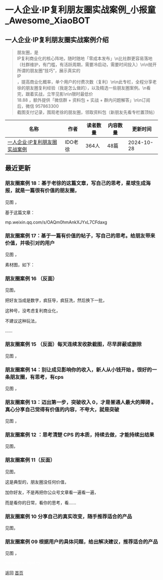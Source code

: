 # 一人企业·IP复利朋友圈实战案例_小报童_Awesome_XiaoBOT

## 一人企业·IP复利朋友圈实战案例介绍
> 朋友圈，是  
IP复利商业化的核心阵地，随时随地「零成本发布」\n比社群更容易落地（社群维护，有门槛，有活跃周期，需要冷启动，需要时间投入）\n\n抛开所谓的朋友圈“技巧”，展示真实的  
IP  
，提高商业化概率，单个用户的付费次数（复利）\n\n此专栏，全程分享老徐的朋友圈复利经验（我是怎么做的），以及精选一些朋友圈案例。\n看完，跟着实战，立竿见影\n\n限时最低价  
18.88 ，额外提供「微信群 + 资料包 + 实战 + 群内问题解答」\n\n订阅后，微信 957863300  
截图支付记录，围观老徐的朋友圈，领取资料包（新朋友先看专栏置顶帖）  
  


|名称|作者|读者数量|内容数量|更新时间|
|---|---|---|---|---|
|[一人企业·IP复利朋友圈实战案例](https://xiaobot.net/p/pyq?refer=0b133df9-27dc-423b-8101-639049001c13)|IDO老徐|364人|48篇|2024-10-28|

## 最近更新
### 朋友圈案例 18：基于老徐的这篇文章，写自己的思考，星球生成海报，就是一篇很有价值的朋友圈，

见图 ，

基于这篇文章：

mp.weixin.qq.com/s/OAQm0hmAnkXJYxL7CFdaxg

### 朋友圈案例 17：基于一篇有价值的帖子，写自己的思考。给朋友带来价值，并吸引对的用户

见图 ，

素材图，如下：

### 朋友圈案例 16 （反面）

见图，

把好友当成是数字，疯狂导，疯狂洗，然后换下一批，

这种号，没考虑复利商业化，

不建议这种玩法，

......

### 朋友圈案例 15 （反面）每天连续发收款截图，尽早屏蔽或删除

见图 ，

### 朋友圈案例 14：别让成见影响你的收入，新人从小钱开始 。很好的一条朋友圈，有思考，有cps

见图 ，

### 朋友圈案例 13：迈出第一步，突破收入 0，才是普通人最大的障碍 。真心分享自己觉得有价值的内容，不夸大，就是突破

见图 ，

### 朋友圈案例 12 ：思考清楚 CPS 的本质，持续去做，才能持续出结果

见图，

### 朋友圈案例 11（反面）

见图，

这是典型的，朋友圈没任何价值，

加你好友，不是再把你公众号文章看一遍看一遍，

而是看你的日常，看你的思考，看......

### 朋友圈案例 10 分享自己的真实改变，随手推荐适合的产品

见图，

### 朋友圈案例 09 根据用户的具体问题，给出解决建议，推荐适合的产品

见图 ，


<a href="https://github.com/Reno9527/awesome-xiaobot" style="color: white; text-decoration: none;">awesome-xiaobot</a>

返回 [首页](../README.md)
